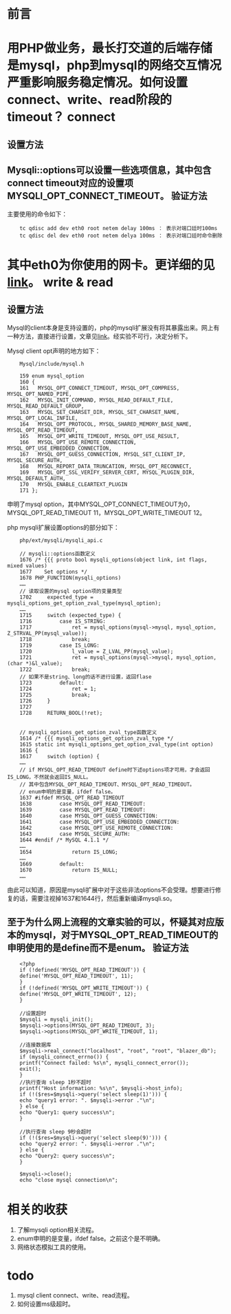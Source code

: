 前言
=====
用PHP做业务，最长打交道的后端存储是mysql，php到mysql的网络交互情况严重影响服务稳定情况。如何设置connect、write、read阶段的timeout？
connect
=====
设置方法
------
Mysqli::options可以设置一些选项信息，其中包含connect timeout对应的设置项MYSQLI_OPT_CONNECT_TIMEOUT。
验证方法
------
主要使用的命令如下：
	
        tc qdisc add dev eth0 root netem delay 100ms ： 表示对端口廷时100ms
        tc qdisc del dev eth0 root netem delya 100ms ： 表示对端口廷时命令删除
        
其中eth0为你使用的网卡。更详细的见[link](http://blog.chinaunix.net/uid-11344913-id-3506954.html)。
write & read
=====
设置方法
------
Mysql的client本身是支持设置的，php的mysqli扩展没有将其暴露出来。网上有一种方法，直接进行设置，文章见[link](http://www.jb51.net/article/27016.htm)。经实验不可行，决定分析下。

Mysql client opt声明的地方如下：

        Mysql/include/mysql.h

        159 enum mysql_option
        160 {
        161   MYSQL_OPT_CONNECT_TIMEOUT, MYSQL_OPT_COMPRESS, MYSQL_OPT_NAMED_PIPE,
        162   MYSQL_INIT_COMMAND, MYSQL_READ_DEFAULT_FILE, MYSQL_READ_DEFAULT_GROUP,
        163   MYSQL_SET_CHARSET_DIR, MYSQL_SET_CHARSET_NAME, MYSQL_OPT_LOCAL_INFILE,
        164   MYSQL_OPT_PROTOCOL, MYSQL_SHARED_MEMORY_BASE_NAME, MYSQL_OPT_READ_TIMEOUT,
        165   MYSQL_OPT_WRITE_TIMEOUT, MYSQL_OPT_USE_RESULT,
        166   MYSQL_OPT_USE_REMOTE_CONNECTION, MYSQL_OPT_USE_EMBEDDED_CONNECTION,
        167   MYSQL_OPT_GUESS_CONNECTION, MYSQL_SET_CLIENT_IP, MYSQL_SECURE_AUTH,
        168   MYSQL_REPORT_DATA_TRUNCATION, MYSQL_OPT_RECONNECT,
        169   MYSQL_OPT_SSL_VERIFY_SERVER_CERT, MYSQL_PLUGIN_DIR, MYSQL_DEFAULT_AUTH,
        170   MYSQL_ENABLE_CLEARTEXT_PLUGIN
        171 };
申明了mysql option，其中MYSQL_OPT_CONNECT_TIMEOUT为0，MYSQL_OPT_READ_TIMEOUT 11，MYSQL_OPT_WRITE_TIMEOUT 12。

php mysqli扩展设置options的部分如下：

	    php/ext/mysqli/mysqli_api.c
	    
	    // mysqli::options函数定义
        1676 /* {{{ proto bool mysqli_options(object link, int flags, mixed values)
        1677    Set options */
        1678 PHP_FUNCTION(mysqli_options)
        ……
        // 读取设置的mysql option项的变量类型
        1702     expected_type = mysqli_options_get_option_zval_type(mysql_option);
        ……
        1715     switch (expected_type) {
        1716         case IS_STRING:
        1717             ret = mysql_options(mysql->mysql, mysql_option, Z_STRVAL_PP(mysql_value));
        1718             break;
        1719         case IS_LONG:
        1720             l_value = Z_LVAL_PP(mysql_value);
        1721             ret = mysql_options(mysql->mysql, mysql_option, (char *)&l_value);
        1722             break;
        // 如果不是string、long的话不进行设置，返回flase
        1723         default:
        1724             ret = 1;
        1725             break;
        1726     }
        1727 
        1728     RETURN_BOOL(!ret);
        
        
        // mysqli_options_get_option_zval_type函数定义
        1614 /* {{{ mysqli_options_get_option_zval_type */
        1615 static int mysqli_options_get_option_zval_type(int option)
        1616 {
        1617     switch (option) {
        ……
        // if MYSQL_OPT_READ_TIMEOUT define时下述options项才可用，才会返回IS_LONG，不然就会返回IS_NULL。
        // 其中包含MYSQL_OPT_READ_TIMEOUT、MYSQL_OPT_READ_TIMEOUT。
        // enum申明的是变量，ifdef false。
        1637 #ifdef MYSQL_OPT_READ_TIMEOUT
        1638         case MYSQL_OPT_READ_TIMEOUT:
        1639         case MYSQL_OPT_READ_TIMEOUT:
        1640         case MYSQL_OPT_GUESS_CONNECTION:
        1641         case MYSQL_OPT_USE_EMBEDDED_CONNECTION:
        1642         case MYSQL_OPT_USE_REMOTE_CONNECTION:
        1643         case MYSQL_SECURE_AUTH:
        1644 #endif /* MySQL 4.1.1 */
        ……
        1654             return IS_LONG;
        ……
        1669         default:
        1670             return IS_NULL;
        ……
由此可以知道，原因是mysqli扩展中对于这些非法options不会受理。想要进行修复的话，需要注视掉1637和1644行，然后重新编译mysqli.so。

至于为什么网上流程的文章实验的可以，怀疑其对应版本的mysql，对于MYSQL_OPT_READ_TIMEOUT的申明使用的是define而不是enum。
验证方法
------
        <?php
        if (!defined('MYSQL_OPT_READ_TIMEOUT')) { 
        define('MYSQL_OPT_READ_TIMEOUT', 11); 
        } 
        if (!defined('MYSQL_OPT_WRITE_TIMEOUT')) { 
        define('MYSQL_OPT_WRITE_TIMEOUT', 12); 
        } 
        
        //设置超时 
        $mysqli = mysqli_init(); 
        $mysqli->options(MYSQL_OPT_READ_TIMEOUT, 3); 
        $mysqli->options(MYSQL_OPT_WRITE_TIMEOUT, 1); 
        
        //连接数据库 
        $mysqli->real_connect("localhost", "root", "root", "blazer_db"); 
        if (mysqli_connect_errno()) { 
        printf("Connect failed: %s\n", mysqli_connect_error()); 
        exit(); 
        } 
        //执行查询 sleep 1秒不超时 
        printf("Host information: %s\n", $mysqli->host_info); 
        if (!($res=$mysqli->query('select sleep(1)'))) { 
        echo "query1 error: ". $mysqli->error ."\n"; 
        } else { 
        echo "Query1: query success\n"; 
        } 
        
        //执行查询 sleep 9秒会超时 
        if (!($res=$mysqli->query('select sleep(9)'))) { 
        echo "query2 error: ". $mysqli->error ."\n"; 
        } else { 
        echo "Query2: query success\n"; 
        } 
        
        $mysqli->close(); 
        echo "close mysql connection\n"; 

相关的收获
=====
1. 了解mysqli option相关流程。
2. enum申明的是变量，ifdef false。之前这个是不明确。
3. 网络状态模拟工具的使用。

todo
=====
1. mysql client connect、write、read流程。
2. 如何设置ms级超时。
